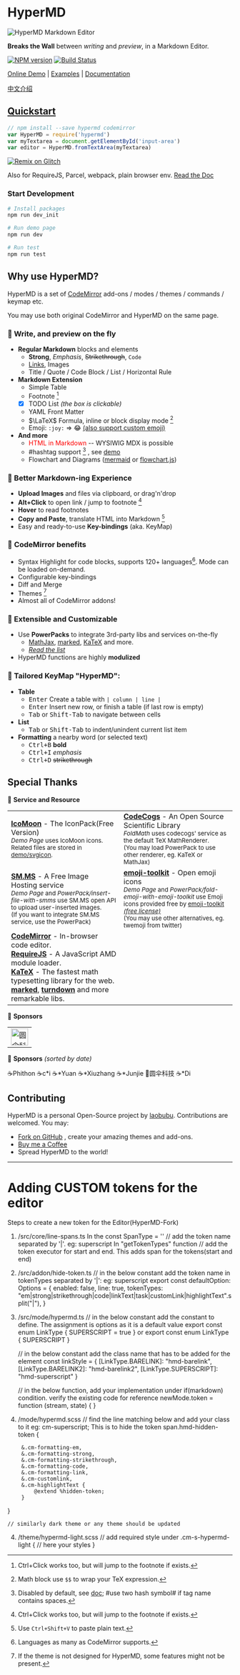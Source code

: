 # HyperMD

![HyperMD Markdown Editor](./demo/logo.png)

**Breaks the Wall** between *writing* and *preview*, in a Markdown Editor.

[![NPM version](https://img.shields.io/npm/v/hypermd.svg?style=flat-square)](https://npmjs.org/package/hypermd) [![Build Status](https://travis-ci.org/laobubu/HyperMD.svg?branch=master)](https://travis-ci.org/laobubu/HyperMD)

[Online Demo](https://laobubu.net/HyperMD/) | [Examples][] | [Documentation][doc]

[中文介绍](./docs/zh-CN/README.md)


## [Quickstart](./docs/quick-start.md)

```javascript
// npm install --save hypermd codemirror
var HyperMD = require('hypermd')
var myTextarea = document.getElementById('input-area')
var editor = HyperMD.fromTextArea(myTextarea)
```

[![Remix on Glitch](https://cdn.glitch.com/2703baf2-b643-4da7-ab91-7ee2a2d00b5b%2Fremix-button.svg)](https://glitch.com/edit/#!/remix/hello-hypermd)

Also for RequireJS, Parcel, webpack, plain browser env. [Read the Doc](./docs/quick-start.md)

### Start Development

```bash
# Install packages
npm run dev_init

# Run demo page
npm run dev

# Run test
npm run test
```

## Why use HyperMD?

HyperMD is a set of [CodeMirror][] add-ons / modes / themes / commands / keymap etc.

You may use both original CodeMirror and HyperMD on the same page.

### 🌈 Write, and preview on the fly

- **Regular Markdown** blocks and elements
  + **Strong**, *Emphasis*, ~~Strikethrough~~, `Code`
  + [Links](https://laobubu.net), Images
  + Title / Quote / Code Block / List / Horizontal Rule
- **Markdown Extension**
  + Simple Table
  + Footnote [^1]
  + [x] TODO List *(the box is clickable)*
  + YAML Front Matter
  + $\LaTeX$ Formula, inline or block display mode [^4]
  + Emoji: `:joy:` => :joy: [(also support custom emoji)](https://laobubu.net/HyperMD/docs/examples/custom-emoji.html)
- **And more**
  + <span style="color:red">HTML in Markdown</span> -- WYSIWIG MDX is possible
  + #hashtag support [^6] , see [demo](https://laobubu.net/HyperMD/docs/examples/hashtag.html)
  + Flowchart and Diagrams ([mermaid](https://laobubu.net/HyperMD/docs/examples/mermaid.html) or   [flowchart.js](https://laobubu.net/HyperMD/docs/examples/flowchart.html))

### 💪 Better **Markdown-ing Experience**

- **Upload Images** and files via clipboard, or drag'n'drop
- **Alt+Click** to open link / jump to footnote [^1]
- **Hover** to read footnotes
- **Copy and Paste**, translate HTML into Markdown [^5]
- Easy and ready-to-use **Key-bindings** (aka. KeyMap)

### 🎁 **CodeMirror** benefits

- Syntax Highlight for code blocks, supports 120+ languages[^2]. Mode can be loaded on-demand.
- Configurable key-bindings
- Diff and Merge
- Themes [^3]
- Almost all of CodeMirror addons!

### 🔨 Extensible and Customizable

- Use **PowerPacks** to integrate 3rd-party libs and services on-the-fly
  - [MathJax][], [marked][], [KaTeX][] and more.
  - *[Read the list][powerpacks]*
- HyperMD functions are highly **modulized**

### 🎹 Tailored **KeyMap** "HyperMD":

+ **Table**
  - <kbd>Enter</kbd> Create a table with `| column | line |`
  - <kbd>Enter</kbd> Insert new row, or finish a table (if last row is empty)
  - <kbd>Tab</kbd> or <kbd>Shift-Tab</kbd> to navigate between cells
+ **List**
  - <kbd>Tab</kbd> or <kbd>Shift-Tab</kbd> to indent/unindent current list item
+ **Formatting** a nearby word (or selected text)
  - <kbd>Ctrl+B</kbd> **bold**
  - <kbd>Ctrl+I</kbd> *emphasis*
  - <kbd>Ctrl+D</kbd> ~~strikethrough~~

## Special Thanks

💎 **Service and Resource**

<table>
  <tr>
    <td width="50%">
      <b><a href="https://icomoon.io/#icons-icomoon">IcoMoon</a></b> - The IconPack(Free Version)<br>
      <small>
        <em>Demo Page</em> uses IcoMoon icons. Related files are stored in <a href="https://github.com/laobubu/HyperMD/tree/master/demo/svgicon">demo/svgicon</a>.
      </small>
    </td>
    <td>
      <b><a href="http://www.codecogs.com">CodeCogs</a></b> - An Open Source Scientific Library<br>
      <small>
        <em>FoldMath</em> uses codecogs' service as the default TeX MathRenderer.<br>
        (You may load PowerPack to use other renderer, eg. KaTeX or MathJax)
      </small>
    </td>
  </tr>
  <tr>
    <td>
      <b><a href="https://sm.ms/">SM.MS</a></b> - A Free Image Hosting service<br>
      <small>
        <em>Demo Page</em> and <em>PowerPack/insert-file-with-smms</em> use SM.MS open API to upload user-inserted images.<br>
        (If you want to integrate SM.MS service, use the PowerPack)
      </small>
    </td>
    <td>
      <b><a href="https://joypixels.com/">emoji-toolkit</a></b> - Open emoji icons<br>
      <small>
        <em>Demo Page</em> and <em>PowerPack/fold-emoji-with-emoji-toolkit</em> use
        Emoji icons provided free by <a href="https://joypixels.com/">emoji-toolkit</a>
        <a href="https://joypixels.com//licenses/free"><em>(free license)</em></a><br>
        (You may use other alternatives, eg. twemoji from twitter)
      </small>
    </td>
  </tr>
  <tr>
    <td>
      <b><a href="https://codemirror.net/">CodeMirror</a></b> - In-browser code editor.<br>
      <b><a href="http://requirejs.org/">RequireJS</a></b> - A JavaScript AMD module loader.<br>
      <b><a href="https://khan.github.io/KaTeX/">KaTeX</a></b> - The fastest math typesetting library for the web.<br>
      <b><a href="https://github.com/chjj/marked/">marked</a></b>,
      <b><a href="https://github.com/domchristie/turndown/">turndown</a></b>
      and more remarkable libs.
      <br>
    </td>
  </tr>
</table>


🌟 **Sponsors**

<table>
  <tr>
    <td><a href="http://www.umbst.com/" target="_blank"><img src="http://www.umbst.com/assets/images/logo.svg" height="38" width="38" title="圆伞科技"></a></td>
  </tr>
</table>


🙏 **Sponsors** _(sorted by date)_

<div class="sponsors">
  <span>☕Phithon</span> <span>☕c*i</span> <span>☕*Yuan</span> <span>☕*Xiuzhang</span>
  <span>☕*Junjie</span> <span>🌟圆伞科技</span> <span>☕*Di</span>
</div>


## Contributing

HyperMD is a personal Open-Source project by [laobubu].
Contributions are welcomed. You may:

- [Fork on GitHub](https://github.com/laobubu/HyperMD/) , create your amazing themes and add-ons.
- [Buy me a Coffee](https://laobubu.net/donate.html)
- Spread HyperMD to the world!



-------------------------------------------------------

[CodeMirror]: https://codemirror.net/
[RequireJS]: http://requirejs.org/
[MathJax]: https://www.mathjax.org/
[marked]: https://github.com/chjj/marked/
[katex]: https://khan.github.io/KaTeX/
[laobubu]: https://laobubu.net/
[doc]: https://laobubu.net/HyperMD/docs/
[powerpacks]: https://laobubu.net/HyperMD/#./docs/powerpacks.md
[examples]: https://laobubu.net/HyperMD/docs/examples/index.html

[^1]: Ctrl+Click works too, but will jump to the footnote if exists.
[^2]: Languages as many as CodeMirror supports.
[^3]: If the theme is not designed for HyperMD, some features might not be present.
[^4]: Math block use `$$` to wrap your TeX expression.
[^5]: Use `Ctrl+Shift+V` to paste plain text.
[^6]: Disabled by default, see [doc]; #use two hash symbol# if tag name contains spaces.


# Adding CUSTOM tokens for the editor 
Steps to create a new token for the Editor(HyperMD-Fork)
1. /src/core/line-spans.ts
	In the const SpanType = '' // add the token name separated by '|'. eg: superscript
	In "getTokenTypes" function // add the token executor for start and end. This adds span for the tokens(start and end)
	
2. /src/addon/hide-token.ts
	// in the below constant add the token name in tokenTypes separated by '|': eg: superscript
	export const defaultOption: Options = {
	  enabled: false,
	  line: true,
	  tokenTypes: "em|strong|strikethrough|code|linkText|task|customLink|highlightText".split("|"),
	}
	
	
3. /src/mode/hypermd.ts
	// in the below constant add the constant to define. The assignment is options as it is a default value
	export const enum LinkType {
		SUPERSCRIPT = true
	}
	or
	export const enum LinkType {
		SUPERSCRIPT
	}
	
	// in the below constant add the class name that has to be added for the element
	const linkStyle = {
		  [LinkType.BARELINK]: "hmd-barelink",
		  [LinkType.BARELINK2]: "hmd-barelink2",
		  [LinkType.SUPERSCRIPT]: "hmd-superscript"
	}
	
	// in the below function, add your implementation under if(markdown) condition. verify the existing code for reference
	newMode.token = function (stream, state) {
	}
	
3. /mode/hypermd.scss
	// find the line matching below and add your class to it eg: cm-superscript; This is to hide the token
	span.hmd-hidden-token {

        &.cm-formatting-em,
        &.cm-formatting-strong,
        &.cm-formatting-strikethrough,
        &.cm-formatting-code,
        &.cm-formatting-link,
        &.cm-customlink,
        &.cm-highlightText {
            @extend %hidden-token;
        }
  }
		
	// similarly dark theme or any theme should be updated
4. /theme/hypermd-light.scss 
	// add required style under 
	.cm-s-hypermd-light {
		// here your styles
	}